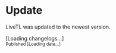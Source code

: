 # Update <span class="version"></span>

LiveTL was updated to the newest version.


<div class="changelogs" style="white-space: pre-line;">[Loading changelogs...]</div>


<sub>
    Published <span class="published">[Loading date...]</span>
</sub>

<script src="./index.js">
</script>